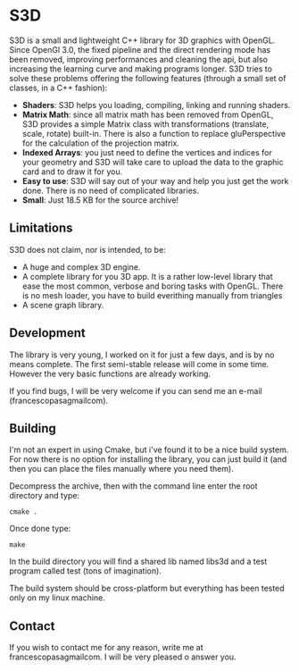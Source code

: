 # S3D

S3D is a small and lightweight C++ library for 3D graphics with OpenGL.
Since OpenGl 3.0, the fixed pipeline and the direct rendering mode has been
removed, improving performances and cleaning the api, but also increasing the
learning curve and making programs longer. S3D tries to solve these problems
offering the following features (through a small set of classes, in a C++
fashion):

 * __Shaders__: S3D helps you loading, compiling, linking and running
   shaders.
 * __Matrix Math__: since all matrix math has been removed from OpenGL,
   S3D provides a simple Matrix class with transformations (translate,
   scale, rotate) built-in. There is also a function to replace
   gluPerspective for the calculation of the projection matrix.
 * __Indexed Arrays__: you just need to define the vertices and indices
   for your geometry and S3D will take care to upload the data to the
   graphic card and to draw it for you.
 * __Easy to use__: S3D will say out of your way and help you just
   get the work done. There is no need of complicated libraries.
 * __Small__: Just 18.5 KB for the source archive!

## Limitations

S3D does not claim, nor is intended, to be:

 * A huge and complex 3D engine.
 * A complete library for you 3D app. It is a rather low-level
   library that ease the most common, verbose and boring tasks
   with OpenGL. There is no mesh loader, you have to build everithing
   manually from triangles
 * A scene graph library.

## Development

The library is very young, I worked on it for just a few days, and is by no
means complete. The first semi-stable release will come in some time.
However the very basic functions are already working.

If you find bugs, I will be very welcome if you can send me an e-mail
(francescopasa<at>gmail<dot>com).

## Building

I'm not an expert in using Cmake, but i've found it to be a nice build system.
For now there is no option for installing the library, you can just build
it (and then you can place the files manually where you need them).

Decompress the archive, then with the command line enter the root directory
and type:

    cmake .

Once done type:

    make

In the build directory you will find a shared lib named libs3d and a test program
called test (tons of imagination).

The build system should be cross-platform but everything has been tested only
on my linux machine.

## Contact

If you wish to contact me for any reason, write me at francescopasa<at>gmail<dot>com.
I will be very pleased o answer you.
